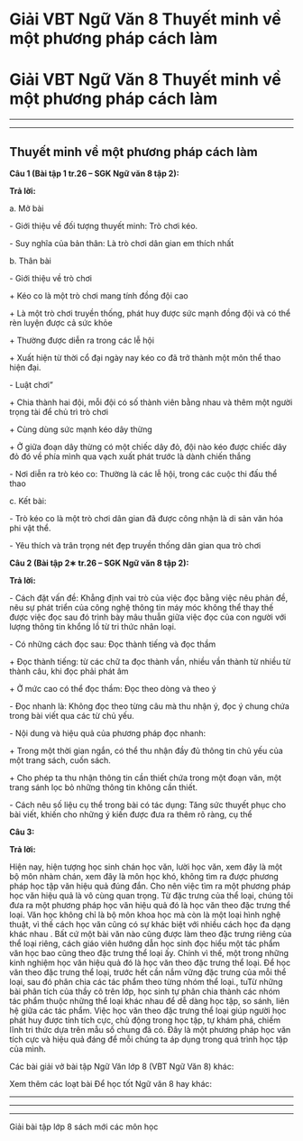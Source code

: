 # Giải VBT Ngữ Văn 8 Thuyết minh về một phương pháp cách làm

# Giải VBT Ngữ Văn 8 Thuyết minh về một phương pháp cách làm

* * *

* * *

## Thuyết minh về một phương pháp cách làm

**Câu 1 (Bài tập 1 tr.26 – SGK Ngữ văn 8 tập 2):**

**Trả lời:**

a. Mở bài 

\- Giới thiệu về đối tượng thuyết minh: Trò chơi kéo. 

\- Suy nghĩa của bản thân: Là trò chơi dân gian em thích nhất 

b. Thân bài 

\- Giới thiệu về trò chơi 

\+ Kéo co là một trò chơi mang tính đồng đội cao 

\+ Là một trò chơi truyền thống, phát huy được sức mạnh đồng đội và có thể rèn luyện được cả sức khỏe 

\+ Thường được diễn ra trong các lễ hội 

\+ Xuất hiện từ thời cổ đại ngày nay kéo co đã trở thành một môn thể thao hiện đại. 

\- Luật chơi” 

\+ Chia thành hai đội, mỗi đội có số thành viên bằng nhau và thêm một người trọng tài để chủ trì trò chơi 

\+ Cùng dùng sức mạnh kéo dây thừng 

\+ Ở giữa đoạn dây thừng có một chiếc dây đỏ, đội nào kéo được chiếc dây đỏ đó về phía mình qua vạch xuất phát trước là dành chiến thắng 

\- Nơi diễn ra trò kéo co: Thường là các lễ hội, trong các cuộc thi đấu thể thao 

c. Kết bài: 

\- Trò kéo co là một trò chơi dân gian đã được công nhận là di sản văn hóa phi vật thể. 

\- Yêu thích và trân trọng nét đẹp truyền thống dân gian qua trò chơi 

**Câu 2 (Bài tập 2∗ tr.26 – SGK Ngữ văn 8 tập 2):**

**Trả lời:**

\- Cách đặt vấn đề: Khẳng định vai trò của việc đọc bằng việc nêu phản đề, nêu sự phát triển của công nghệ thông tin máy móc không thể thay thế được việc đọc sau đó trình bày mâu thuẫn giữa việc đọc của con người với lượng thông tin khổng lồ từ tri thức nhân loại. 

\- Có những cách đọc sau: Đọc thành tiếng và đọc thầm 

\+ Đọc thành tiếng: từ các chữ ta đọc thành vần, nhiều vần thành từ nhiều từ thành câu, khi đọc phải phát âm 

\+ Ở mức cao có thể đọc thầm: Đọc theo dòng và theo ý 

\- Đọc nhanh là: Không đọc theo từng câu mà thu nhận ý, đọc ý chung chứa trong bài viết qua các từ chủ yếu. 

\- Nội dung và hiệu quả của phương pháp đọc nhanh: 

\+ Trong một thời gian ngắn, có thể thu nhận đầy đủ thông tin chủ yếu của một trang sách, cuốn sách. 

\+ Cho phép ta thu nhận thông tin cần thiết chứa trong một đoạn văn, một trang sánh lọc bỏ những thông tin không cần thiết. 

\- Cách nêu số liệu cụ thể trong bài có tác dụng: Tăng sức thuyết phục cho bài viết, khiến cho những ý kiến được đưa ra thêm rõ ràng, cụ thể 

**Câu 3:**

**Trả lời:**

Hiện nay, hiện tượng học sinh chán học văn, lười học văn, xem đây là một bộ môn nhàm chán, xem đây là môn học khó, không tìm ra được phương pháp học tập văn hiệu quả đúng đắn. Cho nên việc tìm ra một phương pháp học văn hiệu quả là vô cùng quan trọng. Từ đặc trưng của thể loại, chúng tôi đưa ra một phương pháp học văn hiệu quả đó là học văn theo đặc trưng thể loại. Văn học không chỉ là bộ môn khoa học mà còn là một loại hình nghệ thuật, vì thế cách học văn cũng có sự khác biệt với nhiều cách học đa dạng khác nhau . Bất cứ một bài văn nào cũng được làm theo đặc trưng riêng của thể loại riêng, cách giáo viên hướng dẫn học sinh đọc hiểu một tác phẩm văn học bao cũng theo đặc trưng thể loại ấy. Chính vì thế, một trong những kinh nghiệm học văn hiệu quả đó là học văn theo đặc trưng thể loại. Để học văn theo đặc trưng thể loại, trước hết cần nắm vững đặc trưng của mỗi thể loại, sau đó phân chia các tác phẩm theo từng nhóm thể loại., tuTừ những bài phân tích của thầy cô trên lớp, học sinh tự phân chia thành các nhóm tác phẩm thuộc những thể loại khác nhau để dễ dàng học tập, so sánh, liên hệ giữa các tác phẩm. Việc học văn theo đặc trưng thể loại giúp người học phát huy được tính tích cực, chủ động trong học tập, tự khám phá, chiếm lĩnh tri thức dựa trên mẫu số chung đã có. Đây là một phương pháp học văn tích cực và hiệu quả đáng để mỗi chúng ta áp dụng trong quá trình học tập của mình. 

Các bài giải vở bài tập Ngữ Văn lớp 8 (VBT Ngữ Văn 8) khác:

Xem thêm các loạt bài Để học tốt Ngữ văn 8 hay khác:

* * *

* * *

* * *

Giải bài tập lớp 8 sách mới các môn học
